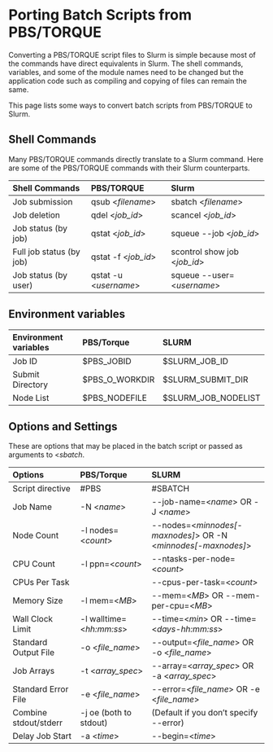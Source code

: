 # Porting Batch Scripts from PBS/TORQUE

Converting a PBS/TORQUE script files to Slurm is simple because most of the commands
have direct equivalents in Slurm. The shell commands, variables, and some of the module names
need to be changed but the application code such as compiling and copying of files
can remain the same.

This page lists some ways to convert batch scripts from PBS/TORQUE to Slurm.

## Shell Commands

Many PBS/TORQUE commands directly translate to a Slurm command. Here are some
of the PBS/TORQUE commands with their Slurm counterparts.

| Shell Commands     | PBS/TORQUE     | Slurm     |
| :------------- | :------------- | :------------- |
| Job submission |  	qsub <*filename*> |  	sbatch <*filename*> |
| Job deletion |  	qdel <*job_id*> |  	scancel <*job_id*> |
| Job status (by job) |  	qstat <*job_id*> |  	squeue --job <*job_id*> |
| Full job status (by job) |  	qstat -f <*job_id*> | scontrol show job <*job_id*> |
| Job status (by user) |  	qstat -u <*username*> |  	squeue --user=<*username*> |

## Environment variables

| Environment variables |  	PBS/Torque |	SLURM |
| :------------- | :------------- | :------------- |
| Job ID  | $PBS_JOBID  | $SLURM_JOB_ID |
| Submit Directory | $PBS_O_WORKDIR | $SLURM_SUBMIT_DIR |
| Node List | 	$PBS_NODEFILE | $SLURM_JOB_NODELIST |

## Options and Settings

These are options that may be placed in the batch script or passed as arguments
to <*sbatch*.

| Options | PBS/Torque | SLURM |
| :------------- | :------------- | :------------- |
| Script directive | #PBS | #SBATCH |
| Job Name |  	-N <*name*>  | 	--job-name=<*name*> OR -J <*name*> |
| Node Count |  	-l nodes=<*count*> |  	--nodes=<*minnodes[-maxnodes]*> OR -N <*minnodes[-maxnodes]*> |
| CPU Count |  	-l ppn=<*count*> |  	--ntasks-per-node=<*count*> |
| CPUs Per Task |  	  	 | --cpus-per-task=<*count*> |
| Memory Size |  	-l mem=<*MB*> 	 | --mem=<*MB*> OR --mem-per-cpu=<*MB*> |
| Wall Clock Limit |  	-l walltime=<*hh:mm:ss*> | 	--time=<*min*> OR --time=<*days-hh:mm:ss*> |
| Standard Output File |  	-o <*file_name*> |  	--output=<*file_name*> OR -o <*file_name*> |
| Job Arrays |  	-t <*array_spec*> |  	--array=<*array_spec*> OR -a <*array_spec*> |
| Standard Error File |  	-e <*file_name*> |  	--error=<*file_name*> OR -e <*file_name*> |
| Combine stdout/stderr |  	-j oe (both to stdout) |  	(Default if you don’t specify --error) |
| Delay Job Start |  	-a <*time*> |  	--begin=<*time*> |
